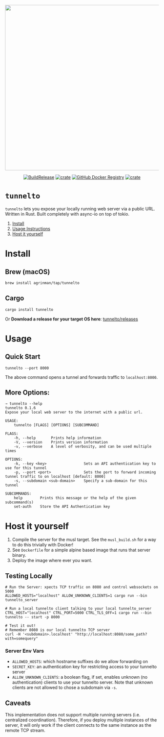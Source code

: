 <p align="center" >
<img width="540px" src="https://repository-images.githubusercontent.com/249120770/7ea6d180-b4ba-11ea-96ab-6c3b987aac9d" align="center"/>
</p>

<p align="center">    
  <a href="https://github.com/agrinman/tunnelto/actions?query=workflow%3A%22Build+and+Release%22"><img src="https://github.com/agrinman/wormhole/workflows/Build%20and%20Release/badge.svg" alt="BuildRelease"></a>
  <a href="https://crates.io/crates/wormhole-tunnel"><img src="https://img.shields.io/crates/v/tunnelto" alt="crate"></a>
  <a href="https://github.com/agrinman/tunnelto/packages/295195"><img src="https://img.shields.io/docker/v/agrinman/wormhole?label=Docker" alt="GitHub Docker Registry"></a> 
  <a href="https://twitter.com/alexgrinman"><img src="https://img.shields.io/twitter/follow/alexgrinman?label=%40AlexGrinman" alt="crate"></a>
</p>

# `tunnelto`
`tunnelto` lets you expose your locally running web server via a public URL.
Written in Rust. Built completely with async-io on top of tokio.

1. [Install](#install)
2. [Usage Instructions](#usage)
3. [Host it yourself](#host-it-yourself)

# Install
## Brew (macOS)
```bash
brew install agrinman/tap/tunnelto
```

## Cargo
```bash
cargo install tunnelto
```

Or **Download a release for your target OS here**: [tunnelto/releases](https://github.com/agrinman/tunnelto/releases)

# Usage
## Quick Start
```shell script
tunnelto --port 8000
```
The above command opens a tunnel and forwards traffic to `localhost:8000`.

## More Options:
```shell script
⇢ tunnelto --help
tunnelto 0.1.6
Expose your local web server to the internet with a public url.

USAGE:
    tunnelto [FLAGS] [OPTIONS] [SUBCOMMAND]

FLAGS:
    -h, --help       Prints help information
    -V, --version    Prints version information
    -v, --verbose    A level of verbosity, and can be used multiple times

OPTIONS:
    -k, --key <key>                 Sets an API authentication key to use for this tunnel
    -p, --port <port>               Sets the port to forward incoming tunnel traffic to on localhost [default: 8000]
    -s, --subdomain <sub-domain>    Specify a sub-domain for this tunnel

SUBCOMMANDS:
    help        Prints this message or the help of the given subcommand(s)
    set-auth    Store the API Authentication key

```

# Host it yourself
1. Compile the server for the musl target. See the `musl_build.sh` for a way to do this trivially with Docker!
2. See `Dockerfile` for a simple alpine based image that runs that server binary.
3. Deploy the image where ever you want.

## Testing Locally
```shell script
# Run the Server: xpects TCP traffic on 8080 and control websockets on 5000
ALLOWED_HOSTS="localhost" ALLOW_UNKNOWN_CLIENTS=1 cargo run --bin tunnelto_server

# Run a local tunnelto client talking to your local tunnelto_server
CTRL_HOST="localhost" CTRL_PORT=5000 CTRL_TLS_OFF=1 cargo run --bin tunnelto -- start -p 8000

# Test it out!
# Remember 8080 is our local tunnelto TCP server
curl -H '<subdomain>.localhost' "http://localhost:8080/some_path?with=somequery"
```

### Server Env Vars
- `ALLOWED_HOSTS`: which hostname suffixes do we allow forwarding on
- `SECRET_KEY`: an authentication key for restricting access to your tunnelto server
- `ALLOW_UNKNOWN_CLIENTS`: a boolean flag, if set, enables unknown (no authentication) clients to use your tunnelto server. Note that unknown clients are not allowed to chose a subdomain via `-s`.


## Caveats
This implementation does not support multiple running servers (i.e. centralized coordination).
Therefore, if you deploy multiple instances of the server, it will only work if the client connects to the same instance
as the remote TCP stream.

